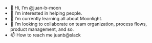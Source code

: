 - 👋 Hi, I’m @juan-b-moon
- 👀 I’m interested in helping people.
- 🌱 I’m currently learning all about Moonlight.
- 💞️ I’m looking to collaborate on team organization, process flows, product management, and so.
- 📫 How to reach me juanb@slack

<!---
juan-b-moon/juan-b-moon is a ✨ special ✨ repository because its `README.md` (this file) appears on your GitHub profile.
You can click the Preview link to take a look at your changes.
--->
